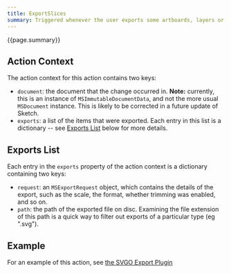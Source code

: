 ```yaml
---
title: ExportSlices
summary: Triggered whenever the user exports some artboards, layers or slices.
---
```


{{page.summary}}

## Action Context

The action context for this action contains two keys:

* `document`: the document that the change occurred in. **Note:** currently, this is an instance of `MSImmutableDocumentData`, and not the more usual `MSDocument` instance. This is likely to be corrected in a future update of Sketch.
* `exports`: a list of the items that were exported. Each entry in this list is a dictionary -- see [Exports List](#exports-list) below for more details.

## Exports List

Each entry in the `exports` property of the action context is a dictionary containing two keys:

* `request`: an `MSExportRequest` object, which contains the details of the export, such as the scale, the format, whether trimming was enabled, and so on.
* `path`: the path of the exported file on disc. Examining the file extension of this path is a quick way to filter out exports of a particular type (eg ".svg").

## Example

For an example of this action, see [the SVGO Export Plugin](https://github.com/BohemianCoding/SketchAPI/tree/develop/examples/svgo-export/)
